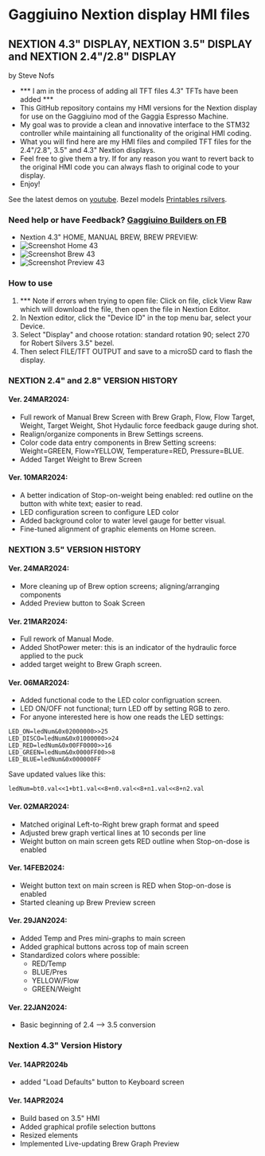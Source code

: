 # Gaggiuino Nextion display HMI files

## NEXTION 4.3" DISPLAY, NEXTION 3.5" DISPLAY and NEXTION 2.4"/2.8" DISPLAY

by Steve Nofs
  - *** I am in the process of adding all TFT files 4.3" TFTs have been added ***
  - This GitHub repository contains my HMI versions for the Nextion display for use on the Gaggiuino mod of the Gaggia Espresso Machine.
  - My goal was to provide a clean and innovative interface to the STM32 controller while maintaining all functionality of the original HMI coding.
  - What you will find here are my HMI files and compiled TFT files for the 2.4"/2.8", 3.5" and 4.3" Nextion displays.
  - Feel free to give them a try. If for any reason you want to revert back to the original HMI code you can always flash to original code to your display.
  - Enjoy!

See the latest demos on [youtube](https://www.youtube.com/@stevenofs8795).
Bezel models [Printables rsilvers](https://www.printables.com/model/487643-gaggiuino-24-28-and-35-nextion-display-housing).

### Need help or have Feedback?  [Gaggiuino Builders on FB](https://www.facebook.com/groups/5362374853865845)
 
    
  - Nextion 4.3"     HOME, MANUAL BREW, BREW PREVIEW:
  - ![Screenshot Home 43](https://github.com/SteveNofs/Gaggiuino_35/assets/162605333/bda699cc-7143-4f21-a3b8-86ed56de920f)
  - ![Screenshot Brew 43](https://github.com/SteveNofs/Gaggiuino_35/assets/162605333/4393fc70-ba02-4e99-b582-5a0fcebbcebb)
  - ![Screenshot Preview 43](https://github.com/SteveNofs/Gaggiuino_35/assets/162605333/bcedd400-7ccc-42c6-8c44-1ad0937d52be)




### How to use
1. *** Note if errors when trying to open file: Click on file, click View Raw which will download the file, then open the file in Nextion Editor.
2. In Nextion editor, click the "Device ID" in the top menu bar, select your Device. 
3. Select "Display" and choose rotation: standard rotation 90; select 270 for Robert Silvers 3.5" bezel.
4. Then select FILE/TFT OUTPUT and save to a microSD card to flash the display.


### NEXTION 2.4" and 2.8" VERSION HISTORY ####

#### Ver. 24MAR2024:

- Full rework of Manual Brew Screen with Brew Graph, Flow, Flow Target, Weight, Target Weight, Shot Hydaulic force feedback gauge during shot.
- Realign/organize components in Brew Settings screens.
- Color code data entry components in Brew Setting screens: Weight=GREEN, Flow=YELLOW, Temperature=RED, Pressure=BLUE.
- Added Target Weight to Brew Screen

#### Ver. 10MAR2024:
- A better indication of Stop-on-weight being enabled: red outline on the button with white text; easier to read. 
- LED configuration screen to configure LED color
- Added background color to water level gauge for better visual.
- Fine-tuned alignment of graphic elements on Home screen.



### NEXTION 3.5" VERSION HISTORY #####

#### Ver. 24MAR2024:

- More cleaning up of Brew option screens; aligning/arranging components
- Added Preview button to Soak Screen

#### Ver. 21MAR2024:

- Full rework of  Manual Mode.
- Added ShotPower meter: this is an indicator of the hydraulic force applied to the puck
- added target weight to Brew Graph screen. 

#### Ver. 06MAR2024:

- Added functional code to the LED color configruation screen.
- LED ON/OFF not functional; turn LED off by setting RGB to zero.
- For anyone interested here is how one reads the LED settings:
```
LED_ON=ledNum&0x02000000>>25
LED_DISCO=ledNum&0x01000000>>24
LED_RED=ledNum&0x00FF0000>>16
LED_GREEN=ledNum&0x0000FF00>>8
LED_BLUE=ledNum&0x000000FF
```

Save updated values like this:

`ledNum=bt0.val<<1+bt1.val<<8+n0.val<<8+n1.val<<8+n2.val`


#### Ver. 02MAR2024:
- Matched original Left-to-Right brew graph format and speed
- Adjusted brew graph vertical lines at 10 seconds per line
- Weight button on main screen gets RED outline when Stop-on-dose is enabled


#### Ver. 14FEB2024:
- Weight button text on main screen is RED when Stop-on-dose is enabled
- Started cleaning up Brew Preview screen


#### Ver. 29JAN2024:
- Added Temp and Pres mini-graphs to main screen
- Added graphical buttons across top of main screen
- Standardized colors where possible: 
    - RED/Temp
    - BLUE/Pres
    - YELLOW/Flow
    - GREEN/Weight


#### Ver. 22JAN2024:
- Basic beginning of 2.4 --> 3.5 conversion




### Nextion 4.3" Version History


#### Ver. 14APR2024b
- added "Load Defaults" button to Keyboard screen


#### Ver. 14APR2024
- Build based on 3.5" HMI
- Added graphical profile selection buttons
- Resized elements
- Implemented Live-updating Brew Graph Preview



